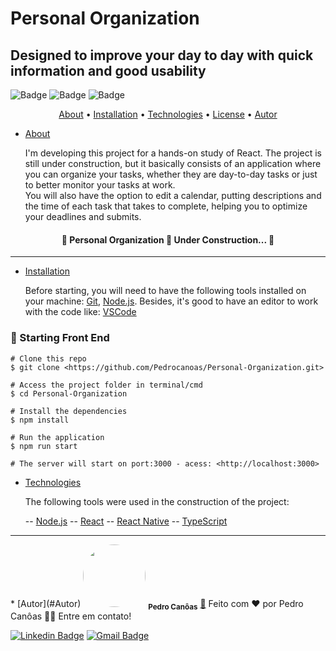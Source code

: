 # Personal Organization

## Designed to improve your day to day with quick information and good usability

![Badge](https://img.shields.io/badge/license-MIT-blue?style=for-the-badge) ![Badge](https://img.shields.io/badge/node-v16.13.2-blue?style=for-the-badge) ![Badge](https://img.shields.io/badge/develop%20progress-05%25-green?style=for-the-badge)

<p align="center">  <a href="#About">About</a> • <a href="#Installation">Installation</a> • <a href="#Technologies">Technologies</a> • <a href="#License-a">License</a> • <a href="#Autor">Autor</a>  </p>



 * [About](#About)

    I'm developing this project for a hands-on study of React.  The project is still under construction, but it basically consists of an application where you can organize your tasks, whether they are day-to-day tasks or just to better monitor your tasks at work.  
    You will also have the option to edit a calendar, putting descriptions and the time of each task that takes to complete, helping you to optimize your deadlines and submits.
<h4 align="center"> 🚧 Personal Organization 🚀 Under Construction... 🚧 </h4>
<hr>

 * [Installation](#Installation)

    Before starting, you will need to have the following tools installed on your machine: [Git](https://git-scm.com), [Node.js](https://nodejs.org/en/). Besides, it's good to have an editor to work with the code like: [VSCode](https://code.visualstudio.com/) 
### 🎲 Starting Front End
```
# Clone this repo
$ git clone <https://github.com/Pedrocanoas/Personal-Organization.git> 

# Access the project folder in terminal/cmd
$ cd Personal-Organization

# Install the dependencies
$ npm install 

# Run the application
$ npm run start 

# The server will start on port:3000 - acess: <http://localhost:3000> 
```

 * [Technologies](#Technologies)

    The following tools were used in the construction of the project: 

    -- [Node.js](https://nodejs.org/en/)
    -- [React](https://pt-br.reactjs.org/)
    -- [React Native](https://reactnative.dev/)
    -- [TypeScript](https://www.typescriptlang.org/)

<hr>
 * [Autor](#Autor)
 <img style="border-radius: 50%;" src="https://avatars.githubusercontent.com/u/51349076?v=4" width="100px;" alt=""/>
 <sub><b>Pedro Canôas</b></sub></a> <a href="https://github.com/Pedrocanoas" title="Github">🚀</a>
Feito com ❤️ por Pedro Canôas 👋🏽 Entre em contato!

[![Linkedin Badge](https://img.shields.io/badge/-Pedro-blue?style=flat-square&logo=Linkedin&logoColor=white&link=https://www.linkedin.com/in/pedrohc/)](https://www.linkedin.com/in/pedrohc/) 
[![Gmail Badge](https://img.shields.io/badge/-pedro28canoas@gmail.com-c14438?style=flat-square&logo=Gmail&logoColor=white&link=mailto:pedro28canoas@gmail.com)](mailto:pedro28canoas@gmail.com)